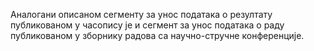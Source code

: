Аналогани описаном сегменту за унос података о резултату публикованом у часопису је и сегмент за унос података о раду публикованом у зборнику радова са научно-стручне конференције.
